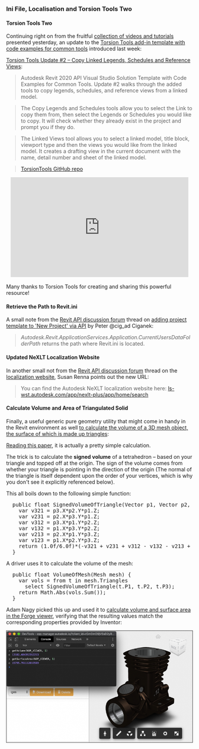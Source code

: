 <head>
<meta http-equiv="Content-Type" content="text/html; charset=utf-8">
<link rel="stylesheet" type="text/css" href="bc.css">
<script src="https://cdn.rawgit.com/google/code-prettify/master/loader/run_prettify.js" type="text/javascript"></script>
<script async src="https://platform.twitter.com/widgets.js" charset="utf-8"></script>
</head>

<!---

- Torsion Tools Update #2 - Copy Linked Legends, Schedules and Reference Views
  https://youtu.be/C2dBRqXl9UA
  <iframe width="560" height="315" src="https://www.youtube.com/embed/C2dBRqXl9UA" frameborder="0" allow="accelerometer; autoplay; encrypted-media; gyroscope; picture-in-picture" allowfullscreen></iframe>
  GitHub: https://github.com/TorsionTools/R20
  Autodesk Revit 2020 API Visual Studio Solution Template with Code Examples for Common Tools
  Update #2 will walk through the added tools to Copy Legends, Schedules, and Reference Views  from a Linked Model. 
  The Copy Legends and Schedules tools allow you to select the Link to copy them from, and then select the Legends or Schedules you would like to copy. It will check to see if they already exist in the project and prompt you if they do. 
  The Linked Views tool will allow you to select a Linked Model, Title Block, Viewport Type and then the Views you would like from the Linked Model. It will create a drafting view in the current Document with the Name, Detail Number and Sheet of the Linked Model.

- in 15056740 [Adding Project Template to 'New Project' via API]
https://forums.autodesk.com/t5/revit-api-forum/adding-project-template-to-new-project-via-api/m-p/8585348
Peter @cig_ad Ciganek just discovered:
> Autodesk.Revit.ApplicationServices.Application.CurrentUsersDataFolderPath returns the path where Revit.ini is located.

- in [localization website](https://forums.autodesk.com/t5/revit-api-forum/localization-website/m-p/8500166),
Susan Renna pointed out the new location for the Autodesk NeXLT localization website:
> You can find it here:  https://ls-wst.autodesk.com/app/nexlt-plus/app/home/search

- calculate volume and area of triangulated solid
  https://stackoverflow.com/questions/1406029/how-to-calculate-the-volume-of-a-3d-mesh-object-the-surface-of-which-is-made-up
  https://forge.autodesk.com/blog/get-volume-and-surface-area-viewer

twitter:

the #RevitAPI #DynamoBim @AutodeskForge @AutodeskRevit #bim #ForgeDevCon 


&ndash; 
...

linkedin:


#bim #DynamoBim #ForgeDevCon #Revit #API #IFC #SDK #AI #VisualStudio #Autodesk #AEC #adsk

the [Revit API discussion forum](http://forums.autodesk.com/t5/revit-api-forum/bd-p/160) thread

<center>
<img src="img/" alt="" title="" width="100"/>
<p style="font-size: 80%; font-style:italic"></p>
</center>

-->

### Ini File, Localisation and Torsion Tools Two




#### <a name="2"></a>Torsion Tools Two

Continuing right on from the
fruitful [collection of videos and tutorials](https://thebuildingcoder.typepad.com/blog/2020/02/search-for-getting-started-tutorials-and-videos.html) presented
yesterday, an update to
the [Torsion Tools add-in template with code examples for common tools](https://thebuildingcoder.typepad.com/blog/2020/01/torsion-tools-command-event-and-info-in-da4r.html) introduced last week:

[Torsion Tools Update #2 &ndash; Copy Linked Legends, Schedules and Reference Views](https://youtu.be/C2dBRqXl9UA):

> Autodesk Revit 2020 API Visual Studio Solution Template with Code Examples for Common Tools.
Update #2 walks through the added tools to copy legends, schedules, and reference views from a linked model.

> The Copy Legends and Schedules tools allow you to select the Link to copy them from, then select the Legends or Schedules you would like to copy.
It will check whether they already exist in the project and prompt you if they do.

> The Linked Views tool allows you to select a linked model, title block, viewport type and then the views you would like from the linked model.
It creates a drafting view in the current document with the name, detail number and sheet of the linked model.

> [TorsionTools GitHub repo](https://github.com/TorsionTools/R20)

<center>
<iframe width="480" height="270" src="https://www.youtube.com/embed/C2dBRqXl9UA" frameborder="0" allow="accelerometer; autoplay; encrypted-media; gyroscope; picture-in-picture" allowfullscreen></iframe>
</center>

Many thanks to Torsion Tools for creating and sharing this powerful resource!

#### <a name="3"></a>Retrieve the Path to Revit.ini

A small note from
the [Revit API discussion forum](http://forums.autodesk.com/t5/revit-api-forum/bd-p/160) thread
on [adding project template to 'New Project' via API](https://forums.autodesk.com/t5/revit-api-forum/adding-project-template-to-new-project-via-api/m-p/8585348) by 
Peter @cig_ad Ciganek:

> *Autodesk.Revit.ApplicationServices.Application.CurrentUsersDataFolderPath* returns the path where Revit.ini is located.

#### <a name="4"></a>Updated NeXLT Localization Website

In another small not from 
the [Revit API discussion forum](http://forums.autodesk.com/t5/revit-api-forum/bd-p/160) thread
on the [localization website](https://forums.autodesk.com/t5/revit-api-forum/localization-website/m-p/8500166),
Susan Renna points out the new URL:

> You can find the Autodesk NeXLT localization website here:
[ls-wst.autodesk.com/app/nexlt-plus/app/home/search](https://ls-wst.autodesk.com/app/nexlt-plus/app/home/search)

#### <a name="5"></a>Calculate Volume and Area of Triangulated Solid

Finally, a useful generic pure geometry utility that might come in handy in the Revit environment as well
[to calculate the volume of a 3D mesh object, the surface of which is made up triangles](https://stackoverflow.com/questions/1406029/how-to-calculate-the-volume-of-a-3d-mesh-object-the-surface-of-which-is-made-up):

[Reading this paper](http://chenlab.ece.cornell.edu/Publication/Cha/icip01_Cha.pdf),
it is actually a pretty simple calculation.

The trick is to calculate the **signed volume** of a tetrahedron &ndash; based on your triangle and topped off at the origin.
The sign of the volume comes from whether your triangle is pointing in the direction of the origin
(The normal of the triangle is itself dependent upon the order of your vertices, which is why you don't see it explicitly referenced below).

This all boils down to the following simple function:

<pre class="code">
  public float SignedVolumeOfTriangle(Vector p1, Vector p2, Vector p3) {
    var v321 = p3.X*p2.Y*p1.Z;
    var v231 = p2.X*p3.Y*p1.Z;
    var v312 = p3.X*p1.Y*p2.Z;
    var v132 = p1.X*p3.Y*p2.Z;
    var v213 = p2.X*p1.Y*p3.Z;
    var v123 = p1.X*p2.Y*p3.Z;
    return (1.0f/6.0f)*(-v321 + v231 + v312 - v132 - v213 + v123);
  }
</pre>

A driver uses it to calculate the volume of the mesh:

<pre class="code">
  public float VolumeOfMesh(Mesh mesh) {
    var vols = from t in mesh.Triangles
      select SignedVolumeOfTriangle(t.P1, t.P2, t.P3);
    return Math.Abs(vols.Sum());
  }
</pre>

Adam Nagy picked this up and used it
to [calculate volume and surface area in the Forge viewer](https://forge.autodesk.com/blog/get-volume-and-surface-area-viewer),
verifying that the resulting values match the corresponding properties provided by Inventor:

<center>
<img src="img/forge_viewer_volume_surface_area.png" alt="" title="" width="600"/> <!-- 800 -->
</center>
